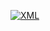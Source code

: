 [![XML](https://github.com/labs-IU8-31-2022/Lab07_timofeev/actions/workflows/XML.yml/badge.svg)](https://github.com/labs-IU8-31-2022/Lab07_timofeev/actions/workflows/XML.yml)